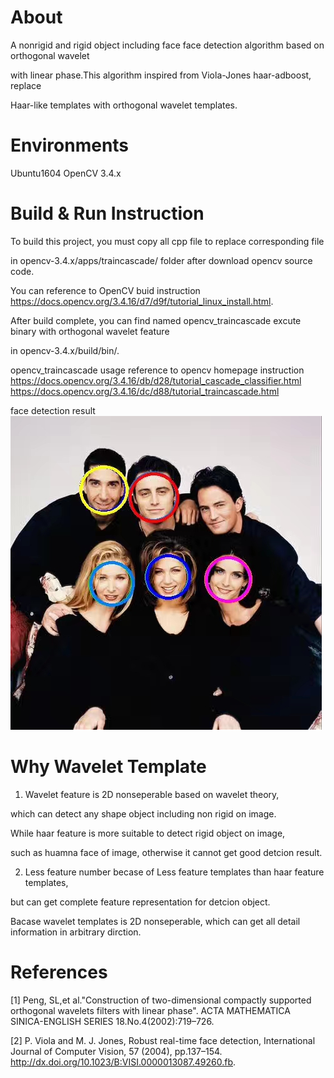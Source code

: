 About
=====

A nonrigid and rigid object including face face detection algorithm based on orthogonal wavelet 

with linear phase.This algorithm inspired from Viola-Jones haar-adboost, replace  

Haar-like templates with orthogonal wavelet templates.


Environments
=============

Ubuntu1604  OpenCV 3.4.x


Build & Run Instruction
=======================

To build this project, you must copy all cpp file to replace corresponding file 

in opencv-3.4.x/apps/traincascade/ folder after download opencv source code.

You can reference to OpenCV buid instruction https://docs.opencv.org/3.4.16/d7/d9f/tutorial_linux_install.html.

After build complete, you can find named opencv_traincascade excute binary with orthogonal wavelet feature 

in opencv-3.4.x/build/bin/.


opencv_traincascade usage reference to opencv homepage instruction 
https://docs.opencv.org/3.4.16/db/d28/tutorial_cascade_classifier.html
https://docs.opencv.org/3.4.16/dc/d88/tutorial_traincascade.html

face detection result
![image](https://github.com/NanKeRen2020/wavelet_adboost_detection/blob/main/face_detect_result.jpg)


Why Wavelet Template
====================

1) Wavelet feature is 2D nonseperable based on wavelet theory, 

which can detect any shape object including non rigid on image.

While haar feature is more suitable to detect rigid object on image,

such as huamna face of image, otherwise it cannot get good detcion result.

2) Less feature number becase of Less feature templates than haar feature templates, 

but can get complete feature representation for detcion object. 

Bacase wavelet templates is 2D nonseperable, which can get all detail information in arbitrary dirction.


References
==========

[1] Peng, SL,et al."Construction of two-dimensional compactly supported orthogonal wavelets filters with linear phase".
    ACTA MATHEMATICA SINICA-ENGLISH SERIES 18.No.4(2002):719–726.
    
[2] P. Viola and M. J. Jones, Robust real-time face detection, International Journal of Computer Vision, 57 (2004), 
    pp.137–154. http://dx.doi.org/10.1023/B:VISI.0000013087.49260.fb. 







